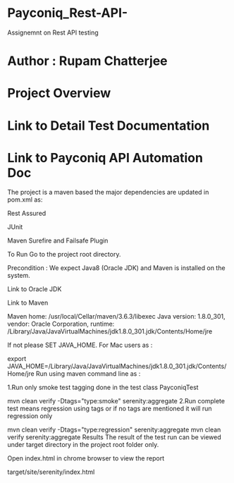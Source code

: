 # Payconiq_Rest-API-
Assignemnt on Rest API testing


# Author : Rupam Chatterjee
# Project Overview
# Link to Detail Test Documentation
# Link to Payconiq API Automation Doc

The project is a maven based the major dependencies are updated in pom.xml as:

Rest Assured

JUnit

Maven Surefire and Failsafe Plugin



To Run
Go to the project root directory.

Precondition : We expect Java8 (Oracle JDK) and Maven is installed on the system.

Link to Oracle JDK

Link to Maven

Maven home: /usr/local/Cellar/maven/3.6.3/libexec
Java version: 1.8.0_301, vendor: Oracle Corporation, runtime: /Library/Java/JavaVirtualMachines/jdk1.8.0_301.jdk/Contents/Home/jre

If not please SET JAVA_HOME. For Mac users as :

 export JAVA_HOME=/Library/Java/JavaVirtualMachines/jdk1.8.0_301.jdk/Contents/Home/jre
Run using maven command line as :

1.Run only smoke test tagging done in the test class PayconiqTest

mvn clean verify -Dtags="type:smoke" serenity:aggregate 
2.Run complete test means regression using tags or if no tags are mentioned it will run regression only

 mvn clean verify -Dtags="type:regression" serenity:aggregate
 mvn clean verify serenity:aggregate 
Results
The result of the test run can be viewed under target directory in the project root folder only.

Open index.html in chrome browser to view the report

target/site/serenity/index.html
